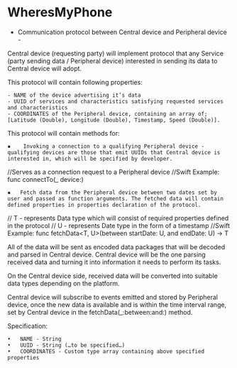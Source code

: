 # WheresMyPhone

- Communication protocol between Central device and Peripheral device -

Central device (requesting party) will implement protocol that any Service (party sending data / Peripheral device) interested in sending its data to Central device will adopt.

This protocol will contain following properties:

	- NAME of the device advertising it’s data
	- UUID of services and characteristics satisfying requested services and characteristics
	- COORDINATES of the Peripheral device, containing an array of; [Latitude (Double), Longitude (Double), Timestamp, Speed (Double)].

This protocol will contain methods for:

	▪	 Invoking a connection to a qualifying Peripheral device - qualifying devices are those that emit UUIDs that Central device is interested in, which will be specified by developer.
//Serves as a connection request to a Peripheral device
//Swift Example: func connectTo(_ device:) 

	▪	Fetch data from the Peripheral device between two dates set by user and passed as function arguments. The fetched data will contain defined properties in properties declaration of the protocol.
	
// T - represents Data type which will consist of required properties defined in the protocol
// U - represents Date type in the form of a timestamp
//Swift Example: func fetchData<T, U>(between startDate: U, and endDate: U) -> T

All of the data will be sent as encoded data packages that will be decoded and parsed in Central device.
Central device will be the one parsing received data and turning it into information it needs to perform its tasks.

On the Central device side, received data will be converted into suitable data types depending on the platform.

Central device will subscribe to events emitted and stored by Peripheral device, once the new data is available and is within the time interval range, set by Central device in the fetchData(_:between:and:) method. 

Specification: 

	•	NAME - String
	•	UUID - String (…to be specified…)
	•	COORDINATES - Custom type array containing above specified properties
	

